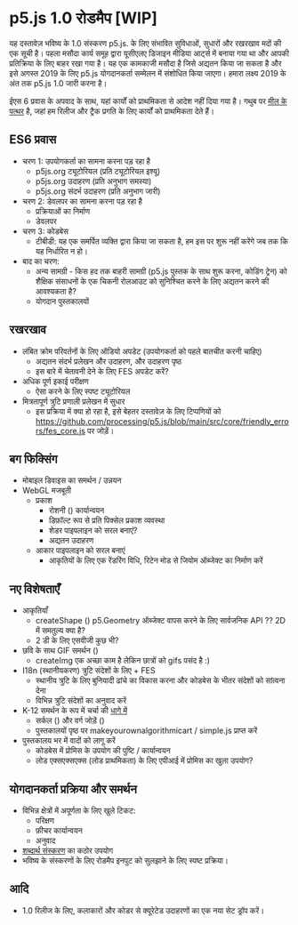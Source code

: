 # p5.js 1.0 रोडमैप [WIP]

यह दस्तावेज़ भविष्य के 1.0 संस्करण p5.js. के लिए संभावित सुविधाओं, सुधारों और रखरखाव मदों की एक सूची है। पहला मसौदा कार्य समूह द्वारा यूसीएलए डिजाइन मीडिया आर्ट्स में बनाया गया था और आपकी प्रतिक्रिया के लिए बाहर रखा गया है। यह एक कामकाजी मसौदा है जिसे अद्यतन किया जा सकता है और इसे अगस्त 2019 के लिए p5.js योगदानकर्ता सम्मेलन में संशोधित किया जाएगा। हमारा लक्ष्य 2019 के अंत तक p5.js 1.0 जारी करना है।

ईएस 6 प्रवास के अपवाद के साथ, यहां कार्यों को प्राथमिकता से आदेश नहीं दिया गया है। गथुब पर [मील के पत्थर](https://github.com/processing/p5.js/milestones) है, जहां हम रिलीज और ट्रैक प्रगति के लिए कार्यों को प्राथमिकता देते हैं।

## ES6 प्रवास
* चरण 1: उपयोगकर्ता का सामना करना पड़ रहा है
  * p5js.org ट्यूटोरियल (प्रति ट्यूटोरियल इश्यू)
  * p5js.org उदाहरण (प्रति अनुभाग समस्या)
  * p5js.org संदर्भ उदाहरण (प्रति अनुभाग जारी)
* चरण 2: डेवलपर का सामना करना पड़ रहा है
  * प्रक्रियाओं का निर्माण
  * डेवलपर
* चरण 3: कोडबेस
  * टीबीडी: यह एक समर्पित व्यक्ति द्वारा किया जा सकता है, हम इस पर शुरू नहीं करेंगे जब तक कि यह निर्धारित न हो।
* बाद का चरण:
  * अन्य सामग्री - किस हद तक बाहरी सामग्री (p5.js पुस्तक के साथ शुरू करना, कोडिंग ट्रेन) को शैक्षिक संसाधनों के एक चिकनी रोलआउट को सुनिश्चित करने के लिए अद्यतन करने की आवश्यकता है?
  * योगदान पुस्तकालयों

## रखरखाव
* लंबित क्रोम परिवर्तनों के लिए ऑडियो अपडेट (उपयोगकर्ता को पहले बातचीत करनी चाहिए)
  * अद्यतन संदर्भ प्रलेखन और उदाहरण, और उदाहरण पृष्ठ
  * इस बारे में चेतावनी देने के लिए FES अपडेट करें?
* अधिक पूर्ण इकाई परीक्षण
  * ऐसा करने के लिए स्पष्ट ट्यूटोरियल
* मित्रतापूर्ण त्रुटि प्रणाली प्रलेखन में सुधार
  * इस प्रक्रिया में क्या हो रहा है, इसे बेहतर दस्तावेज़ के लिए टिप्पणियों को https://github.com/processing/p5.js/blob/main/src/core/friendly_errors/fes_core.js पर जोड़ें।

## बग फिक्सिंग
* मोबाइल डिवाइस का समर्थन / उन्नयन
* WebGL मजबूती
  * प्रकाश
    * रोशनी () कार्यान्वयन
    * डिफ़ॉल्ट रूप से प्रति पिक्सेल प्रकाश व्यवस्था
    * शेडर पाइपलाइन को सरल बनाएं?
    * अद्यतन उदाहरण
  * आकार पाइपलाइन को सरल बनाएं
    * आकृतियों के लिए एक रेंडरिंग विधि, रिटेन मोड से जियोम ऑब्जेक्ट का निर्माण करें

## नए विशेषताएँ
* आकृतियाँ
  * createShape () p5.Geometry ऑब्जेक्ट वापस करने के लिए सार्वजनिक API ?? 2D में समतुल्य क्या है?
  * 2 डी के लिए एसवीजी कुछ भी?
* छवि के साथ GIF समर्थन ()
  * createImg एक अच्छा काम है लेकिन छात्रों को gifs पसंद है :)
* I18n (स्थानीयकरण) त्रुटि संदेशों के लिए + FES
  * स्थानीय त्रुटि के लिए बुनियादी ढांचे का विकास करना और कोडबेस के भीतर संदेशों को सांत्वना देना
  * विभिन्न त्रुटि संदेशों का अनुवाद करें
* K-12 समर्थन के रूप में चर्चा की [धागे में](https://github.com/processing/p5.js/issues/2305)
  * सर्कल () और वर्ग जोड़ें ()
  * पुस्तकालयों पृष्ठ पर makeyourownalgorithmicart / simple.js प्राप्त करें
* पुस्तकालय भर में वादों को लागू करें
  * कोडबेस में प्रोमिस के उपयोग की पुष्टि / कार्यान्वयन
  * लोड एक्सएक्सएक्स (लोड प्राथमिकता) के लिए एपीआई में प्रोमिस का खुला उपयोग?
  
## योगदानकर्ता प्रक्रिया और समर्थन
* विभिन्न क्षेत्रों में अपूर्णता के लिए खुले टिकट:
  * परिक्षण
  * फ़ीचर कार्यान्वयन
  * अनुवाद
* [शब्दार्थ संस्करण](https://semver.org/) का कठोर उपयोग
* भविष्य के संस्करणों के लिए रोडमैप इनपुट को सुलझाने के लिए स्पष्ट प्रक्रिया।

## आदि
* 1.0 रिलीज के लिए, कलाकारों और कोडर से क्यूरेटेड उदाहरणों का एक नया सेट ड्रॉप करें।